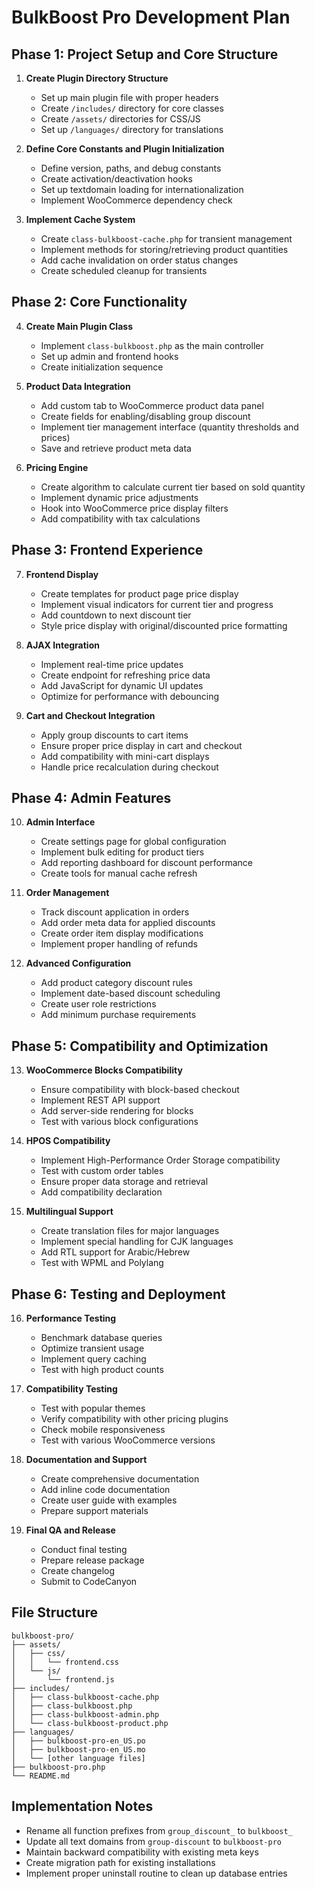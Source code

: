 # BulkBoost Pro Development Plan

## Phase 1: Project Setup and Core Structure

1. **Create Plugin Directory Structure**
   - Set up main plugin file with proper headers
   - Create `/includes/` directory for core classes
   - Create `/assets/` directories for CSS/JS
   - Set up `/languages/` directory for translations

2. **Define Core Constants and Plugin Initialization**
   - Define version, paths, and debug constants
   - Create activation/deactivation hooks
   - Set up textdomain loading for internationalization
   - Implement WooCommerce dependency check

3. **Implement Cache System**
   - Create `class-bulkboost-cache.php` for transient management
   - Implement methods for storing/retrieving product quantities
   - Add cache invalidation on order status changes
   - Create scheduled cleanup for transients

## Phase 2: Core Functionality

4. **Create Main Plugin Class**
   - Implement `class-bulkboost.php` as the main controller
   - Set up admin and frontend hooks
   - Create initialization sequence

5. **Product Data Integration**
   - Add custom tab to WooCommerce product data panel
   - Create fields for enabling/disabling group discount
   - Implement tier management interface (quantity thresholds and prices)
   - Save and retrieve product meta data

6. **Pricing Engine**
   - Create algorithm to calculate current tier based on sold quantity
   - Implement dynamic price adjustments
   - Hook into WooCommerce price display filters
   - Add compatibility with tax calculations

## Phase 3: Frontend Experience

7. **Frontend Display**
   - Create templates for product page price display
   - Implement visual indicators for current tier and progress
   - Add countdown to next discount tier
   - Style price display with original/discounted price formatting

8. **AJAX Integration**
   - Implement real-time price updates
   - Create endpoint for refreshing price data
   - Add JavaScript for dynamic UI updates
   - Optimize for performance with debouncing

9. **Cart and Checkout Integration**
   - Apply group discounts to cart items
   - Ensure proper price display in cart and checkout
   - Add compatibility with mini-cart displays
   - Handle price recalculation during checkout

## Phase 4: Admin Features

10. **Admin Interface**
    - Create settings page for global configuration
    - Implement bulk editing for product tiers
    - Add reporting dashboard for discount performance
    - Create tools for manual cache refresh

11. **Order Management**
    - Track discount application in orders
    - Add order meta data for applied discounts
    - Create order item display modifications
    - Implement proper handling of refunds

12. **Advanced Configuration**
    - Add product category discount rules
    - Implement date-based discount scheduling
    - Create user role restrictions
    - Add minimum purchase requirements

## Phase 5: Compatibility and Optimization

13. **WooCommerce Blocks Compatibility**
    - Ensure compatibility with block-based checkout
    - Implement REST API support
    - Add server-side rendering for blocks
    - Test with various block configurations

14. **HPOS Compatibility**
    - Implement High-Performance Order Storage compatibility
    - Test with custom order tables
    - Ensure proper data storage and retrieval
    - Add compatibility declaration

15. **Multilingual Support**
    - Create translation files for major languages
    - Implement special handling for CJK languages
    - Add RTL support for Arabic/Hebrew
    - Test with WPML and Polylang

## Phase 6: Testing and Deployment

16. **Performance Testing**
    - Benchmark database queries
    - Optimize transient usage
    - Implement query caching
    - Test with high product counts

17. **Compatibility Testing**
    - Test with popular themes
    - Verify compatibility with other pricing plugins
    - Check mobile responsiveness
    - Test with various WooCommerce versions

18. **Documentation and Support**
    - Create comprehensive documentation
    - Add inline code documentation
    - Create user guide with examples
    - Prepare support materials

19. **Final QA and Release**
    - Conduct final testing
    - Prepare release package
    - Create changelog
    - Submit to CodeCanyon

## File Structure

```
bulkboost-pro/
├── assets/
│   ├── css/
│   │   └── frontend.css
│   └── js/
│       └── frontend.js
├── includes/
│   ├── class-bulkboost-cache.php
│   ├── class-bulkboost.php
│   ├── class-bulkboost-admin.php
│   └── class-bulkboost-product.php
├── languages/
│   ├── bulkboost-pro-en_US.po
│   ├── bulkboost-pro-en_US.mo
│   └── [other language files]
├── bulkboost-pro.php
└── README.md
```

## Implementation Notes

- Rename all function prefixes from `group_discount_` to `bulkboost_`
- Update all text domains from `group-discount` to `bulkboost-pro`
- Maintain backward compatibility with existing meta keys
- Create migration path for existing installations
- Implement proper uninstall routine to clean up database entries 